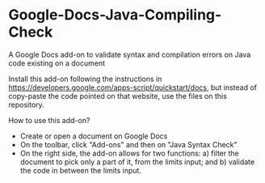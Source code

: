 # Google-Docs-Java-Compiling-Check
A Google Docs add-on to validate syntax and compilation errors on Java code existing on a document

Install this add-on following the instructions in https://developers.google.com/apps-script/quickstart/docs, but instead of copy-paste the code pointed on that website, use the files on this repository.

How to use this add-on?
- Create or open a document on Google Docs
- On the toolbar, click "Add-ons" and then on "Java Syntax Check"
- On the right side, the add-on allows for two functions: a) filter the document to pick only a part of it, from the limits input; and b) validate the code in between the limits input.
